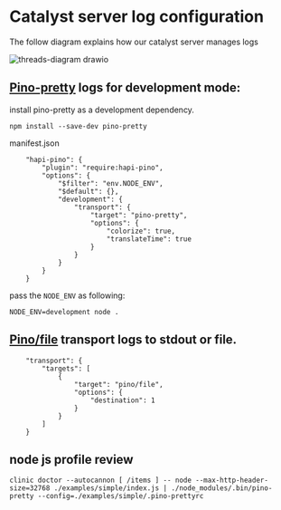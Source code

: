 # Catalyst server log configuration

The follow diagram explains how our catalyst server manages logs

![threads-diagram drawio](https://user-images.githubusercontent.com/88118994/149195822-de5d33ad-f29f-48ff-840b-ce2fb41eb08a.png)

## [Pino-pretty](https://github.com/pinojs/pino-pretty) logs for development mode:

install pino-pretty as a development dependency.

` npm install --save-dev pino-pretty `

manifest.json
```
    "hapi-pino": {
        "plugin": "require:hapi-pino",
        "options": {
            "$filter": "env.NODE_ENV",
            "$default": {},
            "development": {
                "transport": {
                    "target": "pino-pretty",
                    "options": {
                        "colorize": true,
                        "translateTime": true
                    }
                }
            }      
        }
    }
```

pass the `NODE_ENV` as following:

```
NODE_ENV=development node .
```

## [Pino/file](https://github.com/pinojs/pino/blob/HEAD/docs/transports.md#pinofile) transport logs to stdout or file.

```
    "transport": {
        "targets": [
            {
                "target": "pino/file",
                "options": {
                    "destination": 1
                }
            }
        ]
    }
```

## node js profile review

```
clinic doctor --autocannon [ /items ] -- node --max-http-header-size=32768 ./examples/simple/index.js | ./node_modules/.bin/pino-pretty --config=./examples/simple/.pino-prettyrc

```



